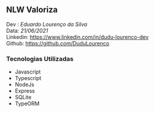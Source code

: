 ## NLW Valoriza

Dev : *Eduardo Lourenço da Silva*\
Data: *21/06/2021*\
Linkedin: https://www.linkedin.com/in/dudu-lourenco-dev \
Github: https://github.com/DuduLourenco

### Tecnologias Utilizadas

- Javascript
- Typescript
- NodeJs
- Express
- SQLite
- TypeORM